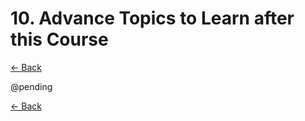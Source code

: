 # 10. Advance Topics to Learn after this Course

[&LeftArrow; Back](README.md)

@pending

[&LeftArrow; Back](README.md)
